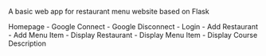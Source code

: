 
A basic web app for restaurant menu website based on Flask

Homepage - Google Connect
         - Google Disconnect
         - Login
         - Add Restaurant
         - Add Menu Item
         - Display Restaurant - Display Menu Item - Display Course Description